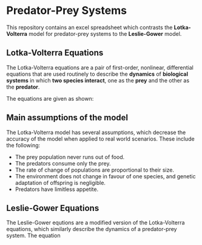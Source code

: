 # Predator-Prey Systems
This repository contains an excel spreadsheet which contrasts the __Lotka-Volterra__ model for predator-prey systems to the __Leslie-Gower__ model.

## Lotka-Volterra Equations

The Lotka-Volterra equations are a pair of first-order, nonlinear, differential equations that are used routinely to describe the __dynamics__ of __biological systems__ in which __two species interact__, one as the __prey__ and the other as the __predator__.

The equations are given as shown:



## Main assumptions of the model

The Lotka-Volterra model has several assumptions, which decrease the accuracy of the model when applied to real world scenarios. These include the following:

* The prey population never runs out of food.
* The predators consume only the prey.
* The rate of change of populations are proportional to their size.
* The environment does not change in favour of one species, and genetic adaptation of offspring is negligible.
* Predators have limitless appetite.

## Leslie-Gower Equations

The Leslie-Gower equtions are a modified version of the Lotka-Volterra equations, which similarly describe the dynamics of a predator-prey system. The equation

